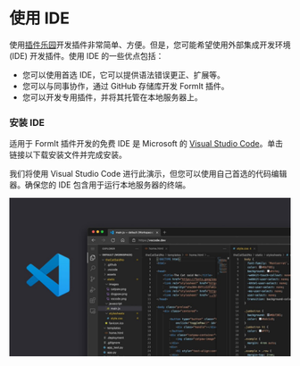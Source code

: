 # 使用 IDE

使用[插件乐园](../your-first-plugin/plugin-playground.md)开发插件非常简单、方便。但是，您可能希望使用外部集成开发环境 (IDE) 开发插件。使用 IDE 的一些优点包括：

* 您可以使用首选 IDE，它可以提供语法错误更正、扩展等。
* 您可以与同事协作，通过 GitHub 存储库开发 FormIt 插件。
* 您可以开发专用插件，并将其托管在本地服务器上。

### 安装 IDE

适用于 FormIt 插件开发的免费 IDE 是 Microsoft 的 [Visual Studio Code](https://code.visualstudio.com/Download)。单击链接以下载安装文件并完成安装。

我们将使用 Visual Studio Code 进行此演示，但您可以使用自己首选的代码编辑器。确保您的 IDE 包含用于运行本地服务器的终端。

![Visual Studio Code](../../../.gitbook/assets/FCJ3c67VkAAJfiV.jpg)
